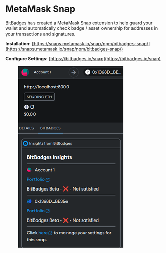 # MetaMask Snap

BitBadges has created a MetaMask Snap extension to help guard your wallet and automatically check badge / asset ownership for addresses in your transactions and signatures.

**Installation:** [https://snaps.metamask.io/snap/npm/bitbadges-snap/](https://snaps.metamask.io/snap/npm/bitbadges-snap/)

**Configure Settings:** [https://bitbadges.io/snap](https://bitbadges.io/snap)

<figure><img src="../../.gitbook/assets/image (94).png" alt=""><figcaption></figcaption></figure>
